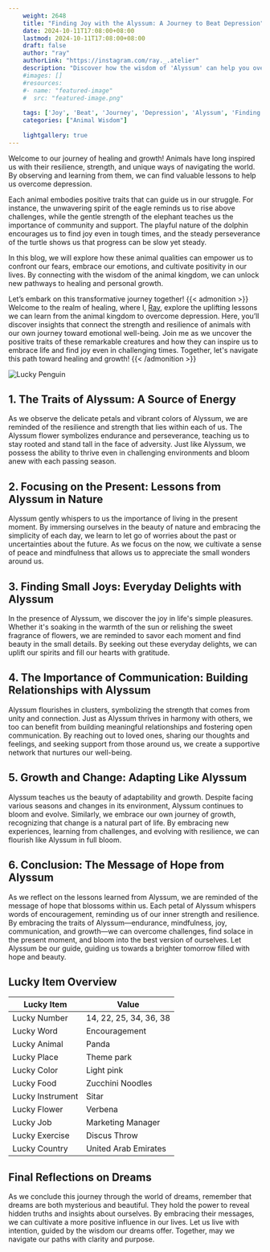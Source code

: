 ```yaml
---
    weight: 2648
    title: "Finding Joy with the Alyssum: A Journey to Beat Depression"  # Assuming 'title' column exists
    date: 2024-10-11T17:08:00+08:00
    lastmod: 2024-10-11T17:08:00+08:00
    draft: false
    author: "ray"
    authorLink: "https://instagram.com/ray._.atelier"
    description: "Discover how the wisdom of 'Alyssum' can help you overcome depression and find joy in your life journey."
    #images: []
    #resources:
    #- name: "featured-image"
    #  src: "featured-image.png"
    
    tags: ['Joy', 'Beat', 'Journey', 'Depression', 'Alyssum', 'Finding']
    categories: ["Animal Wisdom"]
    
    lightgallery: true
---
```

    
Welcome to our journey of healing and growth! Animals have long inspired us with their resilience, strength, and unique ways of navigating the world. By observing and learning from them, we can find valuable lessons to help us overcome depression.

Each animal embodies positive traits that can guide us in our struggle. For instance, the unwavering spirit of the eagle reminds us to rise above challenges, while the gentle strength of the elephant teaches us the importance of community and support. The playful nature of the dolphin encourages us to find joy even in tough times, and the steady perseverance of the turtle shows us that progress can be slow yet steady.

In this blog, we will explore how these animal qualities can empower us to confront our fears, embrace our emotions, and cultivate positivity in our lives. By connecting with the wisdom of the animal kingdom, we can unlock new pathways to healing and personal growth.

Let’s embark on this transformative journey together!
{{< admonition >}}
Welcome to the realm of healing, where I, [Ray](https://instagram.com/ray._.atelier), explore the uplifting lessons we can learn from the animal kingdom to overcome depression. Here, you’ll discover insights that connect the strength and resilience of animals with our own journey toward emotional well-being. Join me as we uncover the positive traits of these remarkable creatures and how they can inspire us to embrace life and find joy even in challenging times. Together, let's navigate this path toward healing and growth!
{{< /admonition >}}

![Lucky Penguin](https://cdn.pixabay.com/photo/2024/09/07/02/34/penguins-9028827_1280.jpg "Lucky Penguin")

## 1. The Traits of Alyssum: A Source of Energy
As we observe the delicate petals and vibrant colors of Alyssum, we are reminded of the resilience and strength that lies within each of us. The Alyssum flower symbolizes endurance and perseverance, teaching us to stay rooted and stand tall in the face of adversity. Just like Alyssum, we possess the ability to thrive even in challenging environments and bloom anew with each passing season.

## 2. Focusing on the Present: Lessons from Alyssum in Nature
Alyssum gently whispers to us the importance of living in the present moment. By immersing ourselves in the beauty of nature and embracing the simplicity of each day, we learn to let go of worries about the past or uncertainties about the future. As we focus on the now, we cultivate a sense of peace and mindfulness that allows us to appreciate the small wonders around us.

## 3. Finding Small Joys: Everyday Delights with Alyssum
In the presence of Alyssum, we discover the joy in life's simple pleasures. Whether it's soaking in the warmth of the sun or relishing the sweet fragrance of flowers, we are reminded to savor each moment and find beauty in the small details. By seeking out these everyday delights, we can uplift our spirits and fill our hearts with gratitude.

## 4. The Importance of Communication: Building Relationships with Alyssum
Alyssum flourishes in clusters, symbolizing the strength that comes from unity and connection. Just as Alyssum thrives in harmony with others, we too can benefit from building meaningful relationships and fostering open communication. By reaching out to loved ones, sharing our thoughts and feelings, and seeking support from those around us, we create a supportive network that nurtures our well-being.

## 5. Growth and Change: Adapting Like Alyssum
Alyssum teaches us the beauty of adaptability and growth. Despite facing various seasons and changes in its environment, Alyssum continues to bloom and evolve. Similarly, we embrace our own journey of growth, recognizing that change is a natural part of life. By embracing new experiences, learning from challenges, and evolving with resilience, we can flourish like Alyssum in full bloom.

## 6. Conclusion: The Message of Hope from Alyssum
As we reflect on the lessons learned from Alyssum, we are reminded of the message of hope that blossoms within us. Each petal of Alyssum whispers words of encouragement, reminding us of our inner strength and resilience. By embracing the traits of Alyssum—endurance, mindfulness, joy, communication, and growth—we can overcome challenges, find solace in the present moment, and bloom into the best version of ourselves. Let Alyssum be our guide, guiding us towards a brighter tomorrow filled with hope and beauty.


## Lucky Item Overview
| Lucky Item          | Value              |
|---------------|--------------------|
| Lucky Number        | 14, 22, 25, 34, 36, 38  |
| Lucky Word          | Encouragement |
| Lucky Animal        | Panda |
| Lucky Place         | Theme park     |
| Lucky Color         | Light pink     |
| Lucky Food          | Zucchini Noodles      |
| Lucky Instrument    | Sitar |
| Lucky Flower        | Verbena    |
| Lucky Job           | Marketing Manager       |
| Lucky Exercise      | Discus Throw  |
| Lucky Country       | United Arab Emirates    |


##  Final Reflections on Dreams

As we conclude this journey through the world of dreams, remember that dreams are both mysterious and beautiful. They hold the power to reveal hidden truths and insights about ourselves. By embracing their messages, we can cultivate a more positive influence in our lives. Let us live with intention, guided by the wisdom our dreams offer. Together, may we navigate our paths with clarity and purpose.
